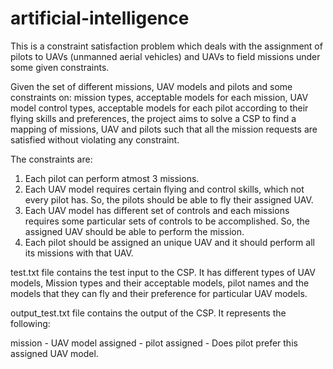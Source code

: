 # artificial-intelligence
This is a constraint satisfaction problem which deals with the assignment of pilots to UAVs (unmanned aerial vehicles) and UAVs to field missions under some given constraints. 

Given the set of different missions, UAV models and pilots and some constraints on: mission types, acceptable models for each mission, UAV model control types, acceptable models for each pilot according to their flying skills and preferences, the project aims to solve a CSP to find a mapping of missions, UAV and pilots such that all the mission requests are satisfied without violating any constraint.

The constraints are:
1) Each pilot can perform atmost 3 missions.
2) Each UAV model requires certain flying and control skills, which not every pilot has. So, the pilots should be able to fly their          assigned UAV.
3) Each UAV model has different set of controls and each missions requires some particular sets of controls to be accomplished. So, the      assigned UAV should be able to perform the mission. 
4) Each pilot should be assigned an unique UAV and it should perform all its missions with that UAV.

test.txt file contains the test input to the CSP. It has different types of UAV models, Mission types and their acceptable models, pilot names and the models that they can fly and their preference for particular UAV models. 

output_test.txt file contains the output of the CSP. It represents the following:

mission - UAV model assigned - pilot assigned - Does pilot prefer this assigned UAV model.

